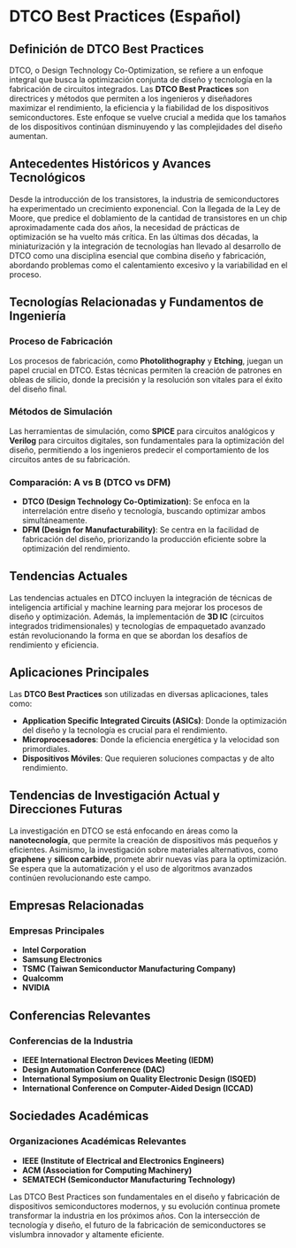 # DTCO Best Practices (Español)

## Definición de DTCO Best Practices

DTCO, o Design Technology Co-Optimization, se refiere a un enfoque integral que busca la optimización conjunta de diseño y tecnología en la fabricación de circuitos integrados. Las **DTCO Best Practices** son directrices y métodos que permiten a los ingenieros y diseñadores maximizar el rendimiento, la eficiencia y la fiabilidad de los dispositivos semiconductores. Este enfoque se vuelve crucial a medida que los tamaños de los dispositivos continúan disminuyendo y las complejidades del diseño aumentan.

## Antecedentes Históricos y Avances Tecnológicos

Desde la introducción de los transistores, la industria de semiconductores ha experimentado un crecimiento exponencial. Con la llegada de la Ley de Moore, que predice el doblamiento de la cantidad de transistores en un chip aproximadamente cada dos años, la necesidad de prácticas de optimización se ha vuelto más crítica. En las últimas dos décadas, la miniaturización y la integración de tecnologías han llevado al desarrollo de DTCO como una disciplina esencial que combina diseño y fabricación, abordando problemas como el calentamiento excesivo y la variabilidad en el proceso.

## Tecnologías Relacionadas y Fundamentos de Ingeniería

### Proceso de Fabricación

Los procesos de fabricación, como **Photolithography** y **Etching**, juegan un papel crucial en DTCO. Estas técnicas permiten la creación de patrones en obleas de silicio, donde la precisión y la resolución son vitales para el éxito del diseño final.

### Métodos de Simulación

Las herramientas de simulación, como **SPICE** para circuitos analógicos y **Verilog** para circuitos digitales, son fundamentales para la optimización del diseño, permitiendo a los ingenieros predecir el comportamiento de los circuitos antes de su fabricación.

### Comparación: A vs B (DTCO vs DFM)

- **DTCO (Design Technology Co-Optimization)**: Se enfoca en la interrelación entre diseño y tecnología, buscando optimizar ambos simultáneamente.
- **DFM (Design for Manufacturability)**: Se centra en la facilidad de fabricación del diseño, priorizando la producción eficiente sobre la optimización del rendimiento.

## Tendencias Actuales

Las tendencias actuales en DTCO incluyen la integración de técnicas de inteligencia artificial y machine learning para mejorar los procesos de diseño y optimización. Además, la implementación de **3D IC** (circuitos integrados tridimensionales) y tecnologías de empaquetado avanzado están revolucionando la forma en que se abordan los desafíos de rendimiento y eficiencia.

## Aplicaciones Principales

Las **DTCO Best Practices** son utilizadas en diversas aplicaciones, tales como:

- **Application Specific Integrated Circuits (ASICs)**: Donde la optimización del diseño y la tecnología es crucial para el rendimiento.
- **Microprocesadores**: Donde la eficiencia energética y la velocidad son primordiales.
- **Dispositivos Móviles**: Que requieren soluciones compactas y de alto rendimiento.

## Tendencias de Investigación Actual y Direcciones Futuras

La investigación en DTCO se está enfocando en áreas como la **nanotecnología**, que permite la creación de dispositivos más pequeños y eficientes. Asimismo, la investigación sobre materiales alternativos, como **graphene** y **silicon carbide**, promete abrir nuevas vías para la optimización. Se espera que la automatización y el uso de algoritmos avanzados continúen revolucionando este campo.

## Empresas Relacionadas

### Empresas Principales

- **Intel Corporation**
- **Samsung Electronics**
- **TSMC (Taiwan Semiconductor Manufacturing Company)**
- **Qualcomm**
- **NVIDIA**

## Conferencias Relevantes

### Conferencias de la Industria

- **IEEE International Electron Devices Meeting (IEDM)**
- **Design Automation Conference (DAC)**
- **International Symposium on Quality Electronic Design (ISQED)**
- **International Conference on Computer-Aided Design (ICCAD)**

## Sociedades Académicas

### Organizaciones Académicas Relevantes

- **IEEE (Institute of Electrical and Electronics Engineers)**
- **ACM (Association for Computing Machinery)**
- **SEMATECH (Semiconductor Manufacturing Technology)**

Las DTCO Best Practices son fundamentales en el diseño y fabricación de dispositivos semiconductores modernos, y su evolución continua promete transformar la industria en los próximos años. Con la intersección de tecnología y diseño, el futuro de la fabricación de semiconductores se vislumbra innovador y altamente eficiente.